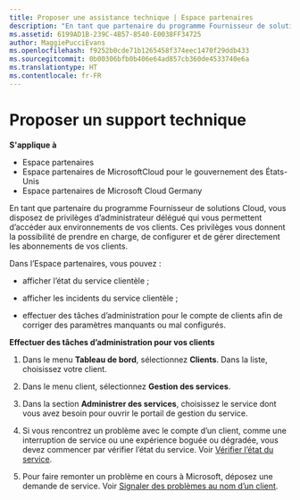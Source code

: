 ```yaml
---
title: Proposer une assistance technique | Espace partenaires
description: "En tant que partenaire du programme Fournisseur de solutions Cloud, vous disposez de privilèges d’administrateur délégué qui vous permettent d’accéder aux environnements de vos clients."
ms.assetid: 6199AD1B-239C-4B57-8540-E0038FF34725
author: MaggiePucciEvans
ms.openlocfilehash: f9252b0cde71b1265458f374eec1470f29ddb433
ms.sourcegitcommit: 0b00306bfb0b406e64ad857cb360de4533740e6a
ms.translationtype: HT
ms.contentlocale: fr-FR
---
```

# <a name="provide-technical-support"></a>Proposer un support technique

**S'applique à**

-  Espace partenaires
-  Espace partenaires de MicrosoftCloud pour le gouvernement des États-Unis
-  Espace partenaires de Microsoft Cloud Germany

En tant que partenaire du programme Fournisseur de solutions Cloud, vous disposez de privilèges d’administrateur délégué qui vous permettent d’accéder aux environnements de vos clients. Ces privilèges vous donnent la possibilité de prendre en charge, de configurer et de gérer directement les abonnements de vos clients.

Dans l’Espace partenaires, vous pouvez&nbsp;:

-   afficher l’état du service clientèle&nbsp;;

-   afficher les incidents du service clientèle&nbsp;;

-   effectuer des tâches d’administration pour le compte de clients afin de corriger des paramètres manquants ou mal configurés.

**Effectuer des tâches d’administration pour vos clients**

1.  Dans le menu **Tableau de bord**, sélectionnez **Clients**. Dans la liste, choisissez votre client.

2.  Dans le menu client, sélectionnez **Gestion des services**.

3.  Dans la section **Administrer des services**, choisissez le service dont vous avez besoin pour ouvrir le portail de gestion du service.

4.  Si vous rencontrez un problème avec le compte d’un client, comme une interruption de service ou une expérience boguée ou dégradée, vous devez commencer par vérifier l’état du service. Voir [Vérifier l’état du service](check-service-health.md).

5.  Pour faire remonter un problème en cours à Microsoft, déposez une demande de service. Voir [Signaler des problèmes au nom d’un client](report-problems-on-behalf-of-a-customer.md).

 

 



